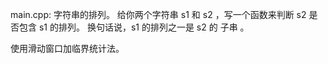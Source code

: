 main.cpp:
字符串的排列。
给你两个字符串 s1 和 s2 ，写一个函数来判断 s2 是否包含 s1 的排列。
换句话说，s1 的排列之一是 s2 的 子串 。

使用滑动窗口加临界统计法。
